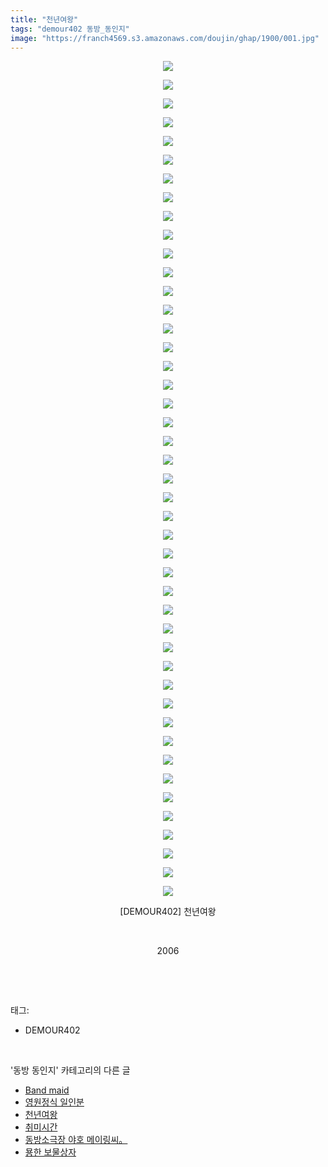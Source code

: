 ```yaml
---
title: "천년여왕"
tags: "demour402 동방_동인지"
image: "https://franch4569.s3.amazonaws.com/doujin/ghap/1900/001.jpg"
---
```

<div class="article">
<p style="text-align: center; clear: none; float: none;"><img src="{{ site.imgserver2 }}/ghap/1900/001.jpg"/></p>
<p style="text-align: center; clear: none; float: none;"><img src="{{ site.imgserver2 }}/ghap/1900/002.jpg"/></p>
<p style="text-align: center; clear: none; float: none;"><img src="{{ site.imgserver2 }}/ghap/1900/003.jpg"/></p>
<p style="text-align: center; clear: none; float: none;"><img src="{{ site.imgserver2 }}/ghap/1900/004.jpg"/></p>
<p style="text-align: center; clear: none; float: none;"><img src="{{ site.imgserver2 }}/ghap/1900/005.jpg"/></p>
<p style="text-align: center; clear: none; float: none;"><img src="{{ site.imgserver2 }}/ghap/1900/006.jpg"/></p>
<p style="text-align: center; clear: none; float: none;"><img src="{{ site.imgserver2 }}/ghap/1900/007.jpg"/></p>
<p style="text-align: center; clear: none; float: none;"><img src="{{ site.imgserver2 }}/ghap/1900/008.jpg"/></p>
<p style="text-align: center; clear: none; float: none;"><img src="{{ site.imgserver2 }}/ghap/1900/009.jpg"/></p>
<p style="text-align: center; clear: none; float: none;"><img src="{{ site.imgserver2 }}/ghap/1900/010.jpg"/></p>
<p style="text-align: center; clear: none; float: none;"><img src="{{ site.imgserver2 }}/ghap/1900/011.jpg"/></p>
<p style="text-align: center; clear: none; float: none;"><img src="{{ site.imgserver2 }}/ghap/1900/012.jpg"/></p>
<p style="text-align: center; clear: none; float: none;"><img src="{{ site.imgserver2 }}/ghap/1900/013.jpg"/></p>
<p style="text-align: center; clear: none; float: none;"><img src="{{ site.imgserver2 }}/ghap/1900/014.jpg"/></p>
<p style="text-align: center; clear: none; float: none;"><img src="{{ site.imgserver2 }}/ghap/1900/015.jpg"/></p>
<p style="text-align: center; clear: none; float: none;"><img src="{{ site.imgserver2 }}/ghap/1900/016.jpg"/></p>
<p style="text-align: center; clear: none; float: none;"><img src="{{ site.imgserver2 }}/ghap/1900/017.jpg"/></p>
<p style="text-align: center; clear: none; float: none;"><img src="{{ site.imgserver2 }}/ghap/1900/018.jpg"/></p>
<p style="text-align: center; clear: none; float: none;"><img src="{{ site.imgserver2 }}/ghap/1900/019.jpg"/></p>
<p style="text-align: center; clear: none; float: none;"><img src="{{ site.imgserver2 }}/ghap/1900/020.jpg"/></p>
<p style="text-align: center; clear: none; float: none;"><img src="{{ site.imgserver2 }}/ghap/1900/021.jpg"/></p>
<p style="text-align: center; clear: none; float: none;"><img src="{{ site.imgserver2 }}/ghap/1900/022.jpg"/></p>
<p style="text-align: center; clear: none; float: none;"><img src="{{ site.imgserver2 }}/ghap/1900/023.jpg"/></p>
<p style="text-align: center; clear: none; float: none;"><img src="{{ site.imgserver2 }}/ghap/1900/024.jpg"/></p>
<p style="text-align: center; clear: none; float: none;"><img src="{{ site.imgserver2 }}/ghap/1900/025.jpg"/></p>
<p style="text-align: center; clear: none; float: none;"><img src="{{ site.imgserver2 }}/ghap/1900/026.jpg"/></p>
<p style="text-align: center; clear: none; float: none;"><img src="{{ site.imgserver2 }}/ghap/1900/027.jpg"/></p>
<p style="text-align: center; clear: none; float: none;"><img src="{{ site.imgserver2 }}/ghap/1900/028.jpg"/></p>
<p style="text-align: center; clear: none; float: none;"><img src="{{ site.imgserver2 }}/ghap/1900/029.jpg"/></p>
<p style="text-align: center; clear: none; float: none;"><img src="{{ site.imgserver2 }}/ghap/1900/030.jpg"/></p>
<p style="text-align: center; clear: none; float: none;"><img src="{{ site.imgserver2 }}/ghap/1900/031.jpg"/></p>
<p style="text-align: center; clear: none; float: none;"><img src="{{ site.imgserver2 }}/ghap/1900/032.jpg"/></p>
<p style="text-align: center; clear: none; float: none;"><img src="{{ site.imgserver2 }}/ghap/1900/033.jpg"/></p>
<p style="text-align: center; clear: none; float: none;"><img src="{{ site.imgserver2 }}/ghap/1900/034.jpg"/></p>
<p style="text-align: center; clear: none; float: none;"><img src="{{ site.imgserver2 }}/ghap/1900/035.jpg"/></p>
<p style="text-align: center; clear: none; float: none;"><img src="{{ site.imgserver2 }}/ghap/1900/036.jpg"/></p>
<p style="text-align: center; clear: none; float: none;"><img src="{{ site.imgserver2 }}/ghap/1900/037.jpg"/></p>
<p style="text-align: center; clear: none; float: none;"><img src="{{ site.imgserver2 }}/ghap/1900/038.jpg"/></p>
<p style="text-align: center; clear: none; float: none;"><img src="{{ site.imgserver2 }}/ghap/1900/039.jpg"/></p>
<p style="text-align: center; clear: none; float: none;"><img src="{{ site.imgserver2 }}/ghap/1900/040.jpg"/></p>
<p style="text-align: center; clear: none; float: none;"><img src="{{ site.imgserver2 }}/ghap/1900/041.jpg"/></p>
<p style="text-align: center; clear: none; float: none;"><img src="{{ site.imgserver2 }}/ghap/1900/042.jpg"/></p>
<p style="text-align: center; clear: none; float: none;"><img src="{{ site.imgserver2 }}/ghap/1900/043.jpg"/></p>
<p style="text-align: center; clear: none; float: none;"><img src="{{ site.imgserver2 }}/ghap/1900/044.jpg"/></p>
<p style="text-align: center; clear: none; float: none;"><img src="{{ site.imgserver2 }}/ghap/1900/045.jpg"/></p>
<p style="text-align: center; clear: none; float: none;">[DEMOUR402] 천년여왕</p>
<p style="text-align: center; clear: none; float: none;"><br/></p>
<p style="text-align: center; clear: none; float: none;">2006</p>
<p><br/></p>
</div><br/>
<div class="tagTrail">
<p>태그: </p>
<ul>
<li>DEMOUR402</li>
</ul>
</div><br/>
<div class="another">
<p>'동방 동인지' 카테고리의 다른 글</p>
<ul>
<li><a href="/ghap_1902">Band maid</a></li>
<li><a href="/ghap_1901">영원정식 일인분</a></li>
<li><a href="/ghap_1900">천년여왕</a></li>
<li><a href="/ghap_1899">취미시간</a></li>
<li><a href="/ghap_1898">동방소극장 야호 메이링씨。</a></li>
<li><a href="/ghap_1897">묭한 보물상자</a></li>
</ul>
</div><br/>
<div class="cb_module cb_fluid">
<div class="cb_wrt cb_profile">
</div><!-- commentList close -->
</div><br/>
